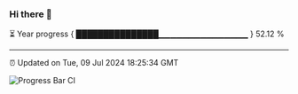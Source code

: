 ### Hi there 👋

⏳ Year progress { ███████████████▁▁▁▁▁▁▁▁▁▁▁▁▁▁▁ } 52.12 %

---

⏰ Updated on Tue, 09 Jul 2024 18:25:34 GMT

![Progress Bar CI](https://github.com/ZhaoGui/ZhaoGui/workflows/Progress%20Bar%20CI/badge.svg)
